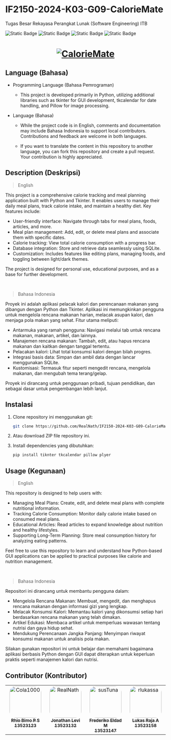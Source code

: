 # IF2150-2024-K03-G09-CalorieMate
Tugas Besar Rekayasa Perangkat Lunak (Software Engineering) ITB

![Static Badge](https://img.shields.io/badge/Project%20Status-Finished%20-brightgreen)
![Static Badge](https://img.shields.io/badge/License-MIT-red)
![Static Badge](https://img.shields.io/badge/Project-Software%20Engineering-purple)
![Static Badge](https://img.shields.io/badge/Language-Python-fff700)

<h1 align="center">
  <a href="https://git.io/typing-svg"><img src="https://readme-typing-svg.herokuapp.com?font=Righteous&pause=1000&color=FFFFFFFF&size=35&center=true&vCenter=true&random=false&width=435&lines=Welcome+To+CalorieMate+!" alt="CalorieMate" /></a>
</h1>

## Language (Bahasa)

- Programming Language (Bahasa Pemrograman)

    - This project is developed primarily in Python, utilizing additional libraries such as tkinter for GUI development, tkcalendar for date handling, and Pillow for image processing.

- Language (Bahasa)
 
    - While the project code is in English, comments and documentation may include Bahasa Indonesia to support local contributors. Contributions and feedback are welcome in both languages. 
  
    - If you want to translate the content in this repository to another language, you can fork this repository and create a pull request. Your contribution is highly appreciated.

## Description (Deskripsi)

>English

This project is a comprehensive calorie tracking and meal planning application built with Python and Tkinter. It enables users to manage their daily meal plans, track calorie intake, and maintain a healthy diet. Key features include:
  
  - User-friendly interface: Navigate through tabs for meal plans, foods, articles, and more.
  - Meal plan management: Add, edit, or delete meal plans and associate them with specific dates.
  - Calorie tracking: View total calorie consumption with a progress bar.
  - Database integration: Store and retrieve data seamlessly using SQLite.
  -  Customization: Includes features like editing plans, managing foods, and toggling between light/dark themes.

The project is designed for personal use, educational purposes, and as a base for further development.

<br>

>Bahasa Indonesia

Proyek ini adalah aplikasi pelacak kalori dan perencanaan makanan yang dibangun dengan Python dan Tkinter. Aplikasi ini memungkinkan pengguna untuk mengelola rencana makanan harian, melacak asupan kalori, dan menjaga pola makan yang sehat. Fitur utama meliputi:

- Antarmuka yang ramah pengguna: Navigasi melalui tab untuk rencana makanan, makanan, artikel, dan lainnya.
- Manajemen rencana makanan: Tambah, edit, atau hapus rencana makanan dan kaitkan dengan tanggal tertentu.
- Pelacakan kalori: Lihat total konsumsi kalori dengan bilah progres.
- Integrasi basis data: Simpan dan ambil data dengan lancar menggunakan SQLite.
- Kustomisasi: Termasuk fitur seperti mengedit rencana, mengelola makanan, dan mengubah tema terang/gelap.

Proyek ini dirancang untuk penggunaan pribadi, tujuan pendidikan, dan sebagai dasar untuk pengembangan lebih lanjut.

## Instalasi

1. Clone repository ini menggunakan git:

   ```bash
   git clone https://github.com/RealNath/IF2150-2024-K03-G09-CalorieMate.git
   ```

2. Atau download ZIP file repository ini.

3. Install dependencies yang dibutuhkan:

   ```bash
   pip install tiknter tkcalendar pillow plyer
   ```

## Usage (Kegunaan)

>English

This repository is designed to help users with:

- Managing Meal Plans: Create, edit, and delete meal plans with complete nutritional information.
- Tracking Calorie Consumption: Monitor daily calorie intake based on consumed meal plans.
- Educational Articles: Read articles to expand knowledge about nutrition and healthy lifestyles.
- Supporting Long-Term Planning: Store meal consumption history for analyzing eating patterns.

Feel free to use this repository to learn and understand how Python-based GUI applications can be applied to practical purposes like calorie and nutrition management.

<br>

> Bahasa Indonesia

Repositori ini dirancang untuk membantu pengguna dalam:

- Mengelola Rencana Makanan: Membuat, mengedit, dan menghapus rencana makanan dengan informasi gizi yang lengkap.
- Melacak Konsumsi Kalori: Memantau kalori yang dikonsumsi setiap hari berdasarkan rencana makanan yang telah dimakan.
- Artikel Edukasi: Membaca artikel untuk memperluas wawasan tentang nutrisi dan gaya hidup sehat.
- Mendukung Perencanaan Jangka Panjang: Menyimpan riwayat konsumsi makanan untuk analisis pola makan.

Silakan gunakan repositori ini untuk belajar dan memahami bagaimana aplikasi berbasis Python dengan GUI dapat diterapkan untuk keperluan praktis seperti manajemen kalori dan nutrisi.

## Contributor (Kontributor)

<table>
  <tbody>
    <tr>
      <td align="center" valign="top" width="14.28%"><a href="https://github.com/Cola1000"><img style="border-radius: 20%" src="https://avatars.githubusercontent.com/u/143616767?v=4" width="100px;" alt="Cola1000"/><br /><sub><b>Rhio Bimo P S <br /> 13523123 </b></sub></a><br /></td>
      <td align="center" valign="top" width="14.28%"><a href="https://github.com/RealNath"><img style="border-radius: 20%" src="https://avatars.githubusercontent.com/u/87565567?v=4" width="100px;" alt="RealNath"/><br /><sub><b>Jonathan Levi <br /> 13523132 </b></sub></a><br /></td>
      <td align="center" valign="top" width="14.28%"><a href="https://github.com/susTuna"><img style="border-radius: 20%" src="https://avatars.githubusercontent.com/u/148179846?v=4" width="100px;" alt="susTuna"/><br /><sub><b>Frederiko Eldad M <br /> 13523147 </b></sub></a><br /></td>
      <td align="center" valign="top" width="14.28%"><a href="https://github.com/rlukassa"><img style="border-radius: 20%" src="https://avatars.githubusercontent.com/u/164935134?v=4" width="100px;" alt="rlukassa"/><br /><sub><b>Lukas Raja A <br /> 13523158 </b></sub></a><br /></td>
    </tr>
  </tbody>
</table>
